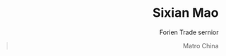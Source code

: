 <ing src="http://Maosixian.github.io/blob/main/sos.jpg" alt="RPB Photo" align="right" width="38%"/>


# Sixian Mao
Forien Trade sernior<br/>
>Matro China 
